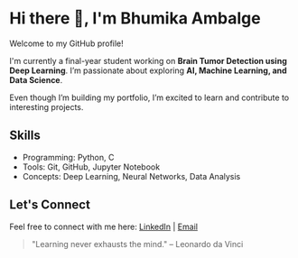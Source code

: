 # Hi there 👋, I'm Bhumika Ambalge

Welcome to my GitHub profile!  

I'm currently a final-year student working on **Brain Tumor Detection using Deep Learning**. I’m passionate about exploring **AI, Machine Learning, and Data Science**.  

Even though I’m building my portfolio, I’m excited to learn and contribute to interesting projects.  

## Skills
- Programming: Python, C
- Tools: Git, GitHub, Jupyter Notebook
- Concepts: Deep Learning, Neural Networks, Data Analysis

## Let's Connect
Feel free to connect with me here: [LinkedIn](https://www.linkedin.com/in/bhumika-ambalge-5627b0335?utm_source=share&utm_campaign=share_via&utm_content=profile&utm_medium=android_app) | [Email](bbhumikaambalge@gmail.com)  

> "Learning never exhausts the mind." – Leonardo da Vinci
